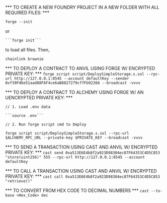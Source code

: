 *** TO CREATE A NEW FOUNDRY PROJECT IN A NEW FOLDER WITH ALL REQUIRED FILES: ***
   
   ```forge --init```

   or

    ```forge init```

to load all files. Then,

```chainlink brownie```

*** TO DEPLOY A CONTRACT TO ANVIL USING FORGE W/ ENCRYPTED PRIVATE KEY: ***
    ```forge script script/DeploySimpleStorage.s.sol --rpc-url http://127.0.0.1:8545 --account defaultKey --sender 0xf39Fd6e51aad88F6F4ce6aB8827279cffFb92266 --broadcast -vvvv```
    
*** TO DEPLOY A CONTRACT TO ALCHEMY USING FORGE W/ AN UENCRYPTED PRIVATE KEY: ***

    // 1. Load .env data 
    
    ```source .env```
    
    // 2. Run forge script cmd to Deploy
   
   ```forge script script/DeploySimpleStorage.s.sol --rpc-url $ALCHEMY_RPC_URL --private-key $PRIVATE_KEY --broadcast -vvvv```

*** TO SEND A TRANSACTION USING CAST AND ANVIL W/ ENCRYPTED PRIVATE KEY: ***
    ```cast send 0xa513E6E4b8f2a923D98304ec87F64353C4D5C853 "store(uint256)" 555 --rpc-url http://127.0.0.1:8545 --account defaultKey```

*** TO CALL A TRANSACTION USING CAST AND ANVIL W/ ENCRYPTED PRIVATE KEY: ***
    ```cast call 0xa513E6E4b8f2a923D98304ec87F64353C4D5C853 "retrieve()"```

*** TO CONVERT FROM HEX CODE TO DECIMAL NUMBERS ***
    ```cast --to-base <Hex_Code> dec```
